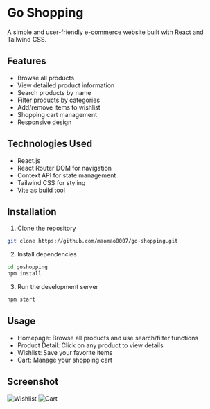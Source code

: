 # Go Shopping

A simple and user-friendly e-commerce website built with React and Tailwind CSS.

## Features

- Browse all products
- View detailed product information
- Search products by name
- Filter products by categories
- Add/remove items to wishlist
- Shopping cart management
- Responsive design

## Technologies Used

- React.js
- React Router DOM for navigation
- Context API for state management
- Tailwind CSS for styling
- Vite as build tool

## Installation

1. Clone the repository
```bash
git clone https://github.com/maomao0007/go-shopping.git
```

2. Install dependencies
```bash
cd goshopping
npm install
```

3. Run the development server
```bash
npm start
```

## Usage

- Homepage: Browse all products and use search/filter functions
- Product Detail: Click on any product to view details
- Wishlist: Save your favorite items
- Cart: Manage your shopping cart

## Screenshot
![Wishlist](https://github.com/user-attachments/assets/ca1780a7-ea40-4ee3-bfe4-8a545e7b9871)
![Cart](https://github.com/user-attachments/assets/fe72a76f-b2a7-4ed6-885a-17a4529f704c)




